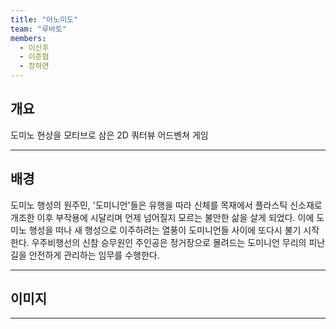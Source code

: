 ```yaml
---
title: "아노미도"
team: "루바토"
members: 
  - 이신후
  - 이준협
  - 장하연
---
```


## 개요
도미노 현상을 모티브로 삼은 2D 쿼터뷰 어드벤쳐 게임

---

## 배경
도미노 행성의 원주민, '도미니언'들은 유행을 따라 신체를 목재에서 플라스틱 신소재로 개조한 이후 부작용에 시달리며 언제 넘어질지 모르는 불안한 삶을 살게 되었다. 이에 도미노 행성을 떠나 새 행성으로 이주하려는 열풍이 도미니언들 사이에 또다시 불기 시작한다. 우주비행선의 신참 승무원인 주인공은 정거장으로 몰려드는 도미니언 무리의 피난길을 안전하게 관리하는 임무를 수행한다.  

---

## 이미지

---
